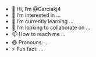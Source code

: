 - 👋 Hi, I’m @Garciakj4
- 👀 I’m interested in ...
- 🌱 I’m currently learning ...
- 💞️ I’m looking to collaborate on ...
- 📫 How to reach me ...
- 😄 Pronouns: ...
- ⚡ Fun fact: ...

<!---
Garciakj4/Garciakj4 is a ✨ special ✨ repository because its `README.md` (this file) appears on your GitHub profile.
You can click the Preview link to take a look at your  __   __   ___    _   _    ___              ___     ___    _____    ___      _
 \ \ / /  / _ \  | | | |  | _ \     o O O  |   \   /   \  |_   _|  /   \    | |
  \ V /  | (_) | | |_| |  |   /    o       | |) |  | - |    | |    | - |    |_|
  _|_|_   \___/   \___/   |_|_\   TS__[O]  |___/   |_|_|   _|_|_   |_|_|   _(_)_
_| """ |_|"""""|_|"""""|_|"""""| <======|_|"""""|_|"""""|_|"""""|_|"""""|_| """ |
"`-0-0-'"`-0-0-'"`-0-0-'"`-0-0-'./o--000'"`-0-0-'"`-0-0-'"`-0-0-'"`-0-0-'"`-0-0-'
   ___     ___             _  _     ___     ___     ___      _       _       _
  |_ _|   / __|     o O O | || |   | __|   | _ \   | __|    | |     | |     | |
   | |    \__ \    o      | __ |   | _|    |   /   | _|     |_|     |_|     |_|
  |___|   |___/   TS__[O] |_||_|   |___|   |_|_\   |___|   _(_)_   _(_)_   _(_)_
_|"""""|_|"""""| <======|_|"""""|_|"""""|_|"""""|_|"""""|_| """ |_| """ |_| """ |
"`-0-0-'"`-0-0-'./o--000'"`-0-0-'"`-0-0-'"`-0-0-'"`-0-0-'"`-0-0-'"`-0-0-'"`-0-0-'

Welcome to your Discord Data Package!

Inside, you'll find a few JSON (JavaScript Object Notation) and CSV (Comma Separated Values) files
of the data we use to provide Discord's service to you. We've chosen these formats for ease of
processing. Furthermore, the files have been organized into logical groups to make it easy to
understand and work with (at least, we hope so)!

For more information, you can view our in-depth help article at the following URL:

https://support.discord.com/hc/articles/360004957991

All the best,
Discord Team

